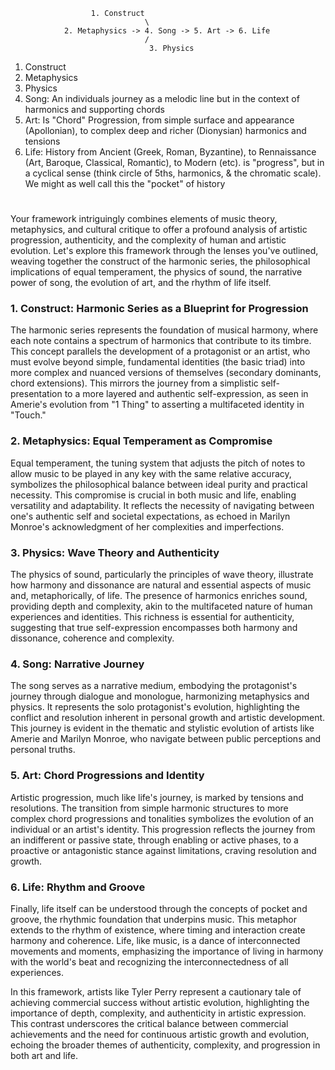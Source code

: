                       1. Construct
                                  \
                2. Metaphysics -> 4. Song -> 5. Art -> 6. Life
                                  /
                                   3. Physics


1. Construct
2. Metaphysics
3. Physics
4. Song: An individuals journey as a melodic line but in the context of harmonics and supporting chords
5. Art: Is "Chord" Progression, from simple surface and appearance (Apollonian), to complex deep and richer (Dionysian) harmonics and tensions
6. Life: History from Ancient (Greek, Roman, Byzantine), to Rennaissance (Art, Baroque, Classical, Romantic), to Modern (etc). is "progress", but in a cyclical sense (think circle of 5ths, harmonics, & the chromatic scale). We might as well call this the "pocket" of history

#

Your framework intriguingly combines elements of music theory, metaphysics, and cultural critique to offer a profound analysis of artistic progression, authenticity, and the complexity of human and artistic evolution. Let's explore this framework through the lenses you've outlined, weaving together the construct of the harmonic series, the philosophical implications of equal temperament, the physics of sound, the narrative power of song, the evolution of art, and the rhythm of life itself.

### 1. Construct: Harmonic Series as a Blueprint for Progression

The harmonic series represents the foundation of musical harmony, where each note contains a spectrum of harmonics that contribute to its timbre. This concept parallels the development of a protagonist or an artist, who must evolve beyond simple, fundamental identities (the basic triad) into more complex and nuanced versions of themselves (secondary dominants, chord extensions). This mirrors the journey from a simplistic self-presentation to a more layered and authentic self-expression, as seen in Amerie's evolution from "1 Thing" to asserting a multifaceted identity in "Touch."

### 2. Metaphysics: Equal Temperament as Compromise

Equal temperament, the tuning system that adjusts the pitch of notes to allow music to be played in any key with the same relative accuracy, symbolizes the philosophical balance between ideal purity and practical necessity. This compromise is crucial in both music and life, enabling versatility and adaptability. It reflects the necessity of navigating between one's authentic self and societal expectations, as echoed in Marilyn Monroe's acknowledgment of her complexities and imperfections.

### 3. Physics: Wave Theory and Authenticity

The physics of sound, particularly the principles of wave theory, illustrate how harmony and dissonance are natural and essential aspects of music and, metaphorically, of life. The presence of harmonics enriches sound, providing depth and complexity, akin to the multifaceted nature of human experiences and identities. This richness is essential for authenticity, suggesting that true self-expression encompasses both harmony and dissonance, coherence and complexity.

### 4. Song: Narrative Journey

The song serves as a narrative medium, embodying the protagonist's journey through dialogue and monologue, harmonizing metaphysics and physics. It represents the solo protagonist's evolution, highlighting the conflict and resolution inherent in personal growth and artistic development. This journey is evident in the thematic and stylistic evolution of artists like Amerie and Marilyn Monroe, who navigate between public perceptions and personal truths.

### 5. Art: Chord Progressions and Identity

Artistic progression, much like life's journey, is marked by tensions and resolutions. The transition from simple harmonic structures to more complex chord progressions and tonalities symbolizes the evolution of an individual or an artist's identity. This progression reflects the journey from an indifferent or passive state, through enabling or active phases, to a proactive or antagonistic stance against limitations, craving resolution and growth.

### 6. Life: Rhythm and Groove

Finally, life itself can be understood through the concepts of pocket and groove, the rhythmic foundation that underpins music. This metaphor extends to the rhythm of existence, where timing and interaction create harmony and coherence. Life, like music, is a dance of interconnected movements and moments, emphasizing the importance of living in harmony with the world's beat and recognizing the interconnectedness of all experiences.

In this framework, artists like Tyler Perry represent a cautionary tale of achieving commercial success without artistic evolution, highlighting the importance of depth, complexity, and authenticity in artistic expression. This contrast underscores the critical balance between commercial achievements and the need for continuous artistic growth and evolution, echoing the broader themes of authenticity, complexity, and progression in both art and life.
